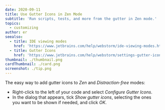 ```yaml
---
date: 2020-09-11
title: Use Gutter Icons in Zen Mode
subtitle: 'Run scripts, tests, and more from the gutter in Zen mode.'
topics:
  - customizing
author: er
seealso:
  - title: IDE viewing modes
    href: 'https://www.jetbrains.com/help/webstorm/ide-viewing-modes.html'
  - title: Gutter Icons
    href: 'https://www.jetbrains.com/help/webstorm/settings-gutter-icons.html'
thumbnail: ./thumbnail.png
cardThumbnail: ./card.png
screenshot: ./tip.png
---
```

The easy way to add gutter icons to *Zen* and *Distraction-free* modes:

- Right-click to the left of your code and select *Configure Gutter Icons*.
- In the dialog that appears, tick *Show gutter icons*, selecting the ones you want to be shown if needed, and click *OK*.
